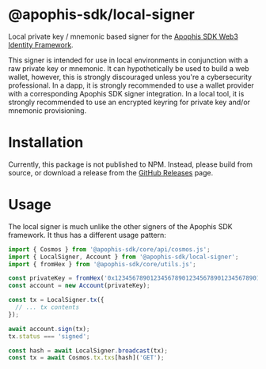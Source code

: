 # @apophis-sdk/local-signer
Local private key / mnemonic based signer for the [Apophis SDK Web3 Identity Framework](../../README.md).

This signer is intended for use in local environments in conjunction with a raw private key or mnemonic. It can hypothetically be used to build a web wallet, however, this is strongly discouraged unless you're a cybersecurity professional. In a dapp, it is strongly recommended to use a wallet provider with a corresponding Apophis SDK signer integration. In a local tool, it is strongly recommended to use an encrypted keyring for private key and/or mnemonic provisioning.

# Installation
Currently, this package is not published to NPM. Instead, please build from source, or download a release from the [GitHub Releases](https://github.com/kiruse/apophis-sdk/releases) page.

# Usage
The local signer is much unlike the other signers of the Apophis SDK framework. It thus has a different usage pattern:

```ts
import { Cosmos } from '@apophis-sdk/core/api/cosmos.js';
import { LocalSigner, Account } from '@apophis-sdk/local-signer';
import { fromHex } from '@apophis-sdk/core/utils.js';

const privateKey = fromHex('0x1234567890123456789012345678901234567890123456789012345678901234');
const account = new Account(privateKey);

const tx = LocalSigner.tx({
  // ... tx contents
});

await account.sign(tx);
tx.status === 'signed';

const hash = await LocalSigner.broadcast(tx);
const tx = await Cosmos.tx.txs[hash]('GET');
```
